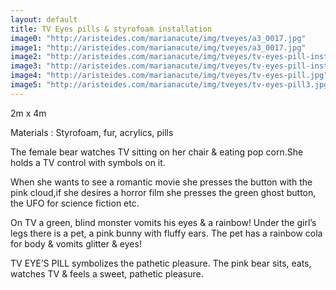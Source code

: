 ```yaml
---
layout: default
title: TV Eyes pills & styrofoam installation
image0: "http://aristeides.com/marianacute/img/tveyes/a3_0017.jpg"
image1: "http://aristeides.com/marianacute/img/tveyes/a3_0017.jpg"
image2: "http://aristeides.com/marianacute/img/tveyes/tv-eyes-pill-installation.jpg"
image3: "http://aristeides.com/marianacute/img/tveyes/tv-eyes-pill-installation1.jpg"
image4: "http://aristeides.com/marianacute/img/tveyes/tv-eyes-pill.jpg"
image5: "http://aristeides.com/marianacute/img/tveyes/tv-eyes-pill3.jpg"
---
```


2m x 4m

Materials : Styrofoam, fur, acrylics, pills

 

The female bear watches TV sitting on her chair & eating pop corn.She holds a TV control with symbols on it.

When she wants to see a romantic movie she presses the button with the pink cloud,if she desires a horror film she presses the green ghost button, the UFO for science fiction etc.

On TV a green, blind monster vomits his eyes & a rainbow!
Under the girl’s legs there is a pet, a pink bunny with fluffy ears.
The pet has a rainbow cola for body & vomits glitter & eyes!

TV EYE’S PILL symbolizes the pathetic pleasure.
The pink bear sits, eats, watches TV & feels a sweet, pathetic pleasure.